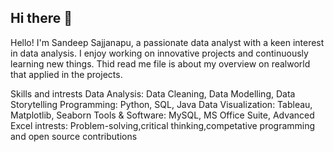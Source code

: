 ## Hi there 👋

Hello! I'm Sandeep Sajjanapu, a passionate data analyst with a keen interest in data analysis. I enjoy working on innovative projects and continuously learning new things.
Thid read me file is about my overview on realworld that applied in the projects.

Skills and intrests
Data Analysis: Data Cleaning, Data Modelling, Data Storytelling
Programming: Python, SQL, Java
Data Visualization: Tableau, Matplotlib, Seaborn
Tools & Software: MySQL, MS Office Suite, Advanced Excel
intrests: Problem-solving,critical thinking,competative programming and open source contributions
